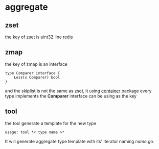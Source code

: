 aggregate
=========
## zset
the key of zset is uint32 line [redis](http://redis.io)

## zmap
the key of zmap is an interface
```
type Comparer interface {
    Less(x Comparer) bool
}
```
and the skiplist is not the same as zset, it using [container](https://github.com/chenhuaying/container) package 
every type implements the **Comparer** interface can be using as the key

## tool
the tool generate a template for the new type

`usage: tool *< type name >*`

It will generate aggregate type template with its' iterator naming *name.go*.

